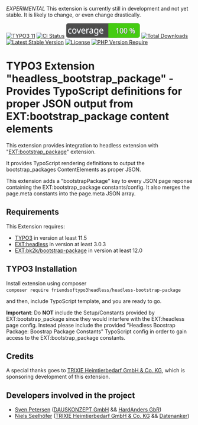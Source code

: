 *EXPERIMENTAL* This extension is currently still in development and not yet stable. It is likely to change, or even change drastically.

[![TYPO3 11](https://img.shields.io/badge/TYPO3-11-orange.svg)](https://get.typo3.org/version/11)
[![CI Status](https://github.com/FriendsOfTYPO3Headless/headless_bootstrap_package/workflows/CI/badge.svg)](https://github.com/FriendsOfTYPO3Headless/headless_bootstrap_package/actions)
[![Code Coverage Badge](https://github.com/FriendsOfTYPO3Headless/headless_bootstrap_package/blob/code-coverage-badge/badge.svg)](https://github.com/FriendsOfTYPO3Headless/headless_bootstrap_package/blob/code-coverage-badge/clover.xml)
[![Total Downloads](http://poser.pugx.org/friendsoftypo3headless/headless-bootstrap-package/downloads)](https://packagist.org/packages/friendsoftypo3headless/headless-bootstrap-package)
[![Latest Stable Version](http://poser.pugx.org/friendsoftypo3headless/headless-bootstrap-package/v)](https://packagist.org/packages/friendsoftypo3headless/headless-bootstrap-package)
[![License](http://poser.pugx.org/friendsoftypo3headless/headless-bootstrap-package/license)](https://packagist.org/packages/friendsoftypo3headless/headless-bootstrap-package)
[![PHP Version Require](http://poser.pugx.org/friendsoftypo3headless/headless-bootstrap-package/require/php)](https://packagist.org/packages/friendsoftypo3headless/headless-bootstrap-package)

# TYPO3 Extension "headless_bootstrap_package" - Provides TypoScript definitions for proper JSON output from EXT:bootstrap_package content elements
This extension provides integration to headless extension with "[EXT:bootstrap_package](https://github.com/benjaminkott/bootstrap_package)" extension.

It provides TypoScript rendering definitions to output the bootstrap_packages ContentElements as proper JSON.

This extension adds a "bootstrapPackage" key to every JSON page reponse containing the EXT:bootstrap_package constants/config.
It also merges the page.meta constants into the page.meta JSON array.

## Requirements
This Extension requires:
- [TYPO3](https://github.com/TYPO3) in version at least 11.5
- [EXT:headless](https://github.com/TYPO3-Headless/headless) in version at least 3.0.3
- [EXT:bk2k/bootstrap-package](https://github.com/benjaminkott/bootstrap_package) in version at least 12.0

## TYPO3 Installation
Install extension using composer\
``composer require friendsoftypo3headless/headless-bootstrap-package``

and then, include TypoScript template, and you are ready to go.

**Important**: Do **NOT** include the Setup/Constants provided by EXT:bootstrap_package since they would interfere with the EXT:headless page config.
Instead please include the provided "Headless Boostrap Package: Boostrap Package Constants" TypoScript config in order to gain access to the EXT:bootstrap_package constants.

## Credits
A special thanks goes to [TRIXIE Heimtierbedarf GmbH & Co. KG](https://www.trixie.de), which is sponsoring development of this extension.

## Developers involved in the project

- [Sven Petersen](https://github.com/svenpet90) ([DAUSKONZEPT GmbH](https:///www.dauskonzept.de) && [HardAnders GbR](https://www.hardanders.de))
- [Niels Seelhöfer](https://github.com/derseeli) ([TRIXIE Heimtierbedarf GmbH & Co. KG](https://www.trixie.de) && [Datenanker](https://www.datenanker.com))
